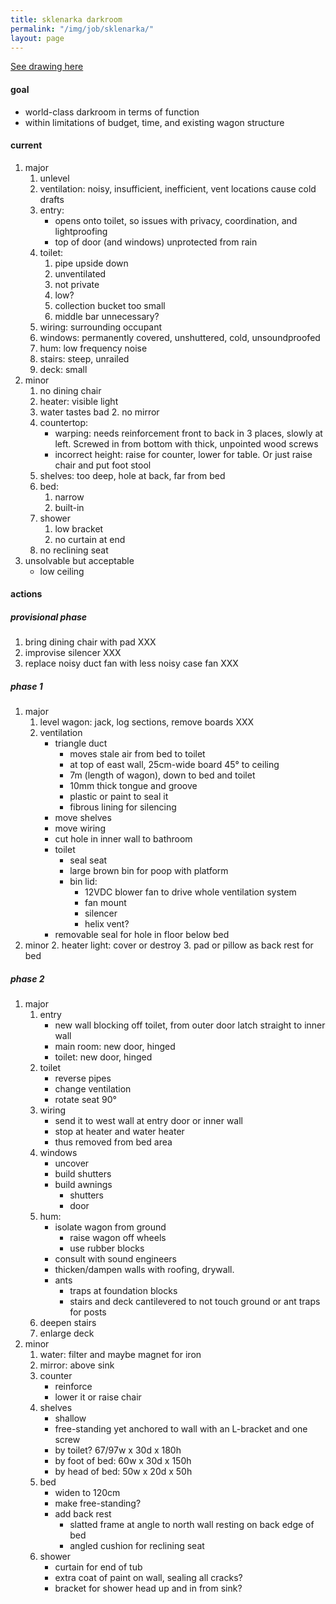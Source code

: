 ---title: sklenarka darkroompermalink: "/img/job/sklenarka/"layout: page---[See drawing here](/img/job/sklenarka.png)#### goal- world-class darkroom in terms of function- within limitations of budget, time, and existing wagon structure#### current1. major    1. unlevel    2. ventilation: noisy, insufficient, inefficient, vent locations cause cold drafts    3. entry:         - opens onto toilet, so issues with privacy, coordination, and lightproofing        - top of door (and windows) unprotected from rain	 4. toilet:         1. pipe upside down        2. unventilated        3. not private        4. low?        5. collection bucket too small        6. middle bar unnecessary?    5. wiring: surrounding occupant    6. windows: permanently covered, unshuttered, cold, unsoundproofed    7. hum: low frequency noise     8. stairs: steep, unrailed    9. deck: small2. minor    1. no dining chair    2. heater: visible light    3. water tastes bad        2. no mirror    4. countertop:         - warping: needs reinforcement front to back in 3 places, slowly at left. Screwed in from bottom with thick, unpointed wood screws        - incorrect height: raise for counter, lower for table. Or just raise chair and put foot stool    5. shelves: too deep, hole at back, far from bed    6. bed:         1. narrow        2. built-in    7. shower        1. low bracket        2. no curtain at end    8. no reclining seat3. unsolvable but acceptable    - low ceiling #### actions##### provisional phase1. bring dining chair with pad XXX2. improvise silencer XXX3. replace noisy duct fan with less noisy case fan XXX##### phase 11. major    1. level wagon: jack, log sections, remove boards XXX    2. ventilation        - triangle duct            - moves stale air from bed to toilet             - at top of east wall, 25cm-wide board 45° to ceiling            - 7m (length of wagon), down to bed and toilet            - 10mm thick tongue and groove            - plastic or paint to seal it            - fibrous lining for silencing        - move shelves        - move wiring        - cut hole in inner wall to bathroom        - toilet            - seal seat             - large brown bin for poop with platform            - bin lid:                - 12VDC blower fan to drive whole ventilation system                - fan mount                - silencer                - helix vent?        - removable seal for hole in floor below bed2. minor    2. heater light: cover or destroy    3. pad or pillow as back rest for bed##### phase 2 1. major    1. entry        - new wall blocking off toilet, from outer door latch straight to inner wall        - main room: new door, hinged        - toilet: new door, hinged    2. toilet        - reverse pipes        - change ventilation        - rotate seat 90°    3. wiring        - send it to west wall at entry door or inner wall        - stop at heater and water heater        - thus removed from bed area    4. windows         - uncover        - build shutters        - build awnings            - shutters             - door    5. hum:        - isolate wagon from ground            - raise wagon off wheels            - use rubber blocks         - consult with sound engineers        - thicken/dampen walls with roofing, drywall.        - ants            - traps at foundation blocks            - stairs and deck cantilevered to not touch ground or ant traps for posts    6. deepen stairs    7. enlarge deck2. minor    1. water: filter and maybe magnet for iron    2. mirror: above sink    3. counter        - reinforce        - lower it or raise chair    4. shelves        - shallow        - free-standing yet anchored to wall with an L-bracket and one screw        - by toilet? 67/97w x 30d x 180h         - by foot of bed: 60w x 30d x 150h        - by head of bed: 50w x 20d x 50h    5. bed        - widen to 120cm        - make free-standing?        - add back rest             - slatted frame at angle to north wall resting on back edge of bed            - angled cushion for reclining seat    6. shower        - curtain for end of tub         - extra coat of paint on wall, sealing all cracks?        - bracket for shower head up and in from sink?   